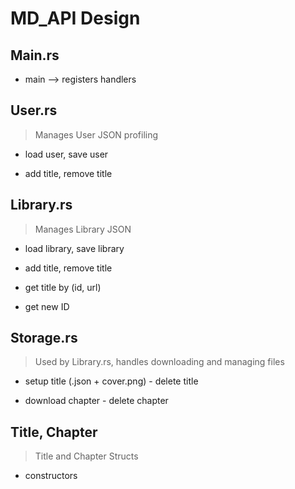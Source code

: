 # MD_API Design

## Main.rs

- main --> registers handlers

## User.rs

> Manages User JSON profiling

- load user, save user

- add title, remove title

## Library.rs

> Manages Library JSON

- load library, save library

- add title, remove title

- get title by (id, url)

- get new ID

## Storage.rs

> Used by Library.rs, handles downloading and managing files

- setup title (.json + cover.png) - delete title

- download chapter - delete chapter

## Title, Chapter

> Title and Chapter Structs

- constructors
